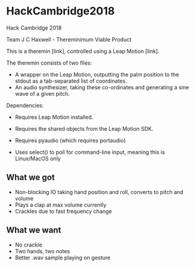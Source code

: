 # HackCambridge2018
Hack Cambridge 2018

Team J C Haxwell - Thereminimum Viable Product

This is a theremin [link], controlled using a Leap Motion [link].

The theremin consists of two files:

- A wrapper on the Leap Motion, outputting the palm position to the stdout as a tab-separated list of coordinates.
- An audio synthesizer, taking these co-ordinates and generating a sine wave of a given pitch.



Dependencies:

- Requires Leap Motion installed.


- Requires the shared objects from the Leap Motion SDK.


- Requires pyaudio (which requires portaudio)
- Uses select() to poll for command-line input, meaning this is Linux/MacOS only




## What we got



- Non-blocking IO taking hand position and roll, converts to pitch and volume
- Plays a clap at max volume currently
- Crackles due to fast frequency change





## What we want





- No crackle
- Two hands, two notes
- Better .wav sample playing on gesture